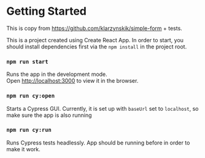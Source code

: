# Getting Started


This is copy from https://github.com/klarzynskik/simple-form + tests.

This is a project created using Create React App. In order to start, you should install dependencies first via the `npm install` in the project root.

### `npm run start`

Runs the app in the development mode.\
Open [http://localhost:3000](http://localhost:3000) to view it in the browser.

### `npm run cy:open`

Starts a Cypress GUI. Currently, it is set up with `baseUrl` set to `localhost`, so make sure the app is also running

### `npm run cy:run`

Runs Cypress tests headlessly. App should be running before in order to make it work.
